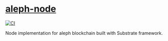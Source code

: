 # [aleph-node](https://alephzero.org/)

[![CI](https://github.com/Cardinal-Cryptography/aleph-node/actions/workflows/ci.yml/badge.svg)](https://github.com/Cardinal-Cryptography/aleph-node/actions/workflows/ci.yml)

Node implementation for aleph blockchain built with Substrate framework.
